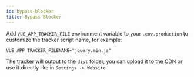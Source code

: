 ```yaml
---
id: bypass-blocker
title: Bypass Blocker
---
```


Add `VUE_APP_TRACKER_FILE` environment variable to your `.env.production` to customize the tracker script name, for example:

```
VUE_APP_TRACKER_FILENAME="jquery.min.js"
```

The tracker will output to the `dist` folder, you can upload it to the CDN or use it directly like in `Settings -> Website`.
